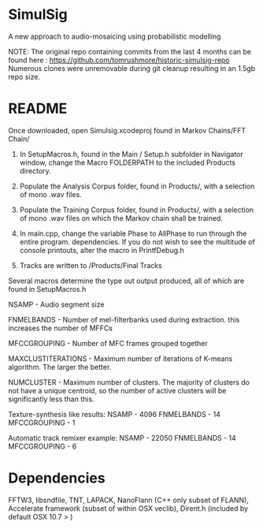 SimulSig
========

A new approach to audio-mosaicing using probabilistic modelling

NOTE: The original repo containing commits from the last 4 months can be found here : https://github.com/tomrushmore/historic-simulsig-repo
Numerous clones were unremovable during git cleanup resulting in an 1.5gb repo size.


README
========

Once downloaded, open Simulsig.xcodeproj found in Markov Chains/FFT Chain/

1. In SetupMacros.h, found in the Main / Setup.h subfolder in Navigator window, change
the Macro FOLDERPATH to the included Products directory.

2. Populate the Analysis Corpus folder, found in Products/, with a selection of mono .wav files. 

3. Populate the Training Corpus folder, found in Products/, with a selection of mono .wav files on which the Markov chain shall be trained.

4. In main.cpp, change the variable Phase to AllPhase to run through the entire program.
dependencies. If you do not wish to see the multitude of console printouts, alter the macro in PrintfDebug.h

5. Tracks are written to /Products/Final Tracks


Several macros determine the type out output produced, all of which are found in SetupMacros.h 

NSAMP - Audio segment size

FNMELBANDS - Number of mel-filterbanks used during extraction. this increases the number of MFFCs

MFCCGROUPING - Number of MFC frames grouped together

MAXCLUSTITERATIONS - Maximum number of iterations of K-means algorithm. The larger the better.

NUMCLUSTER - Maximum number of clusters. The majority of clusters do not have a unique centroid, so the number of active clusters will be significantly less than this.



Texture-synthesis like results:
NSAMP - 4096
FNMELBANDS - 14
MFCCGROUPING - 1

Automatic track remixer example:
NSAMP - 22050
FNMELBANDS - 14
MFCCGROUPING - 6

Dependencies
========
FFTW3,
libsndfile,
TNT,
LAPACK,
NanoFlann (C++ only subset of FLANN),
Accelerate framework (subset of within OSX veclib),
Dirent.h (included by default OSX 10.7 >  )